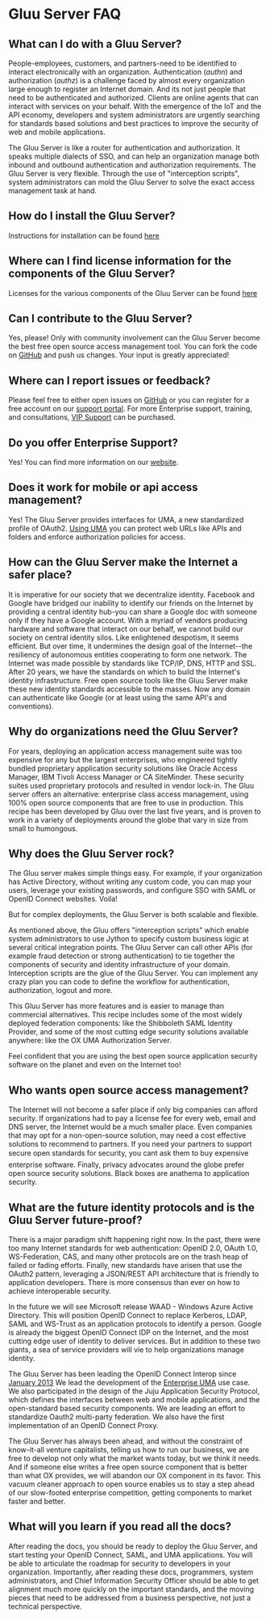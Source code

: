 # Gluu Server FAQ

## What can I do with a Gluu Server?

People-employees, customers, and partners-need to be identified to
interact electronically with an organization. Authentication (_authn_)
and authorization (_authz_) is a challenge faced by almost every
organization large enough to register an Internet domain. And its not
just people that need to be authenticated and authorized. Clients are
online agents that can interact with services on your behalf. With the
emergence of the IoT and the API economy, developers and system
administrators are urgently searching for standards based solutions and
best practices to improve the security of web and mobile applications.

The Gluu Server is like a router for authentication and authorization.
It speaks multiple dialects of SSO, and can help an organization manage
both inbound and outbound authentication and authorization requirements.
The Gluu Server is very flexible. Through the use of "interception
scripts", system administrators can mold the Gluu Server to solve the
exact access management task at hand.

## How do I install the Gluu Server?

Instructions for installation can be found [here](http://www.gluu.org/docs/admin-guide/deployment/)

## Where can I find license information for the components of the Gluu Server?

Licenses for the various components of the Gluu Server can be found [here](http://www.gluu.org/docs/admin-guide/introduction/#licenses)

## Can I contribute to the Gluu Server?

Yes, please! Only with community involvement can the Gluu Server become
the best free open source access management tool. You can fork the code
on [GitHub](http://github.com/GluuFederation) and push us changes. Your
input is greatly appreciated!

## Where can I report issues or feedback?

Please feel free to either open issues on
[GitHub](https://github.com/GluuFederation/docs/issues) or you can
register for a free account on our [support
portal](https://support.gluu.org). For more Enterprise support,
training, and consultations, [VIP Support](http://gluu.org/pricing) can
be purchased.

## Do you offer Enterprise Support?

Yes! You can find more information on our
[website](http://gluu.org/pricing).

## Does it work for mobile or api access management?

Yes! The Gluu Server provides interfaces for UMA, a new standardized
profile of OAuth2. [Using
UMA](http://www.gluu.org/docs/admin-guide/uma/) you can protect web URLs
like APIs and folders and enforce authorization policies for access.

## How can the Gluu Server make the Internet a safer place?

It is imperative for our society that we decentralize identity. Facebook and
Google have bridged our inability to identify our friends on the Internet by
providing a central identity hub-you can share a Google doc with someone
only if they have a Google account. With a myriad of vendors producing
hardware and software that interact on our behalf, we cannot build our society on
central identity silos. Like enlightened despotism, it seems efficient. But
over time, it undermines the design goal of the Internet--the resiliency
of autonomous entities cooperating to form one network.  The Internet
was made possible by standards like TCP/IP, DNS, HTTP and SSL. After 20 years,
we have the standards on which to build the Internet's identity infrastructure.
Free open source tools like the Gluu Server make these new identity standards
accessible to the masses. Now any domain can authenticate like Google (or at
least using the same API's and conventions).

## Why do organizations need the Gluu Server?

For years, deploying an application access management suite was too expensive
for any but the largest enterprises, who engineered tightly bundled proprietary
application security solutions like Oracle Access Manager, IBM Tivoli Access Manager
or CA SiteMinder. These security suites used proprietary protocols and resulted in
vendor lock-in. The Gluu server offers an alternative:
enterprise class access management, using 100% open source components
that are free to use in production. This recipe has been developed by Gluu over the
last five years, and is proven to work in a variety of deployments around the globe
that vary in size from small to humongous.

## Why does the Gluu Server rock?

The Gluu server makes simple things easy. For example, if your organization has Active Directory,
without writing any custom code, you can map your users, leverage your existing passwords, and
configure SSO with SAML or OpenID Connect websites. Voila!

But for complex deployments, the Gluu Server is both scalable and flexible.

As mentioned above, the Gluu offers "interception scripts" which enable system administrators to use
Jython to specify custom business logic at several critical integration points. The Gluu Server can call other APIs (for example fraud detection
or strong authentication) to tie together the components of security and identity infrastructure of your domain. Interception scripts are the glue of the Gluu Server. You can implement any crazy plan you can code to define the workflow for authentication, authorization, logout and
more.

This Gluu Server has more features and is easier to manage than commercial alternatives. This
recipe includes some of the most widely deployed federation components: like the Shibboleth SAML
Identity Provider, and some of the most cutting edge security solutions available anywhere: like
the OX UMA Authorization Server.

Feel confident that you are using the best open source application security software on the
planet and even on the Internet too!

## Who wants open source access management?

The Internet will not become a safer place if only big companies can afford security. If organizations
had to pay a license fee for every web, email and DNS server, the Internet would be a much smaller place.
Even companies that may opt for a non-open-source solution, may need a cost effective solutions to
recommend to partners. If you need your partners to support secure open standards for security, you cant
ask them to buy expensive enterprise software. Finally, privacy advocates around the globe prefer open
source security solutions. Black boxes are anathema to application security.

## What are the future identity protocols and is the Gluu Server future-proof?

There is a major paradigm shift happening right now. In the past, there were too many Internet standards for
web authentication: OpenID 2.0, OAuth 1.0, WS-Federation, CAS, and many other protocols are on the trash heap
of failed or fading efforts. Finally, new standards have arisen that use the OAuth2 pattern, leveraging
a JSON/REST API architecture that is friendly to application developers. There is more consensus than ever
on how to achieve interoperable security.

In the future we will see Microsoft release WAAD - Windows Azure Active Directory. This will position
OpenID Connect to replace Kerberos, LDAP, SAML and WS-Trust as an application protocols to identify a person.
Google is already the biggest OpenID Connect IDP on the Internet, and the most cutting edge user of
identity to deliver services. But in addition to these two giants, a sea of service providers will vie to
help organizations manage identity.

The Gluu Server has been leading the OpenID Connect Interop since [January 2013](http://www.gluu.co/.fm8t)
We lead the development of the [Enterprise UMA](http://www.gluu.co/kantara) use case. We also participated
in the design of the Juju Application Security Protocol, which defines the interfaces between web and mobile
applications, and the open-standard based security components. We are leading an effort to standardize
Oauth2 multi-party federation. We also have the first implementation of an OpenID Connect Proxy.

The Gluu Server has always been ahead, and without the constraint of know-it-all venture capitalists, telling
us how to run our business, we are free to develop not only what the market wants today, but we think
it needs. And if someone else writes a free open source component that is better than what OX provides,
we will abandon our OX component in its favor. This vacuum cleaner approach to open source enables us
to stay a step ahead of our slow-footed enterprise competition, getting components to market faster and better.

## What will you learn if you read all the docs?

After reading the docs, you should be ready to deploy the Gluu Server, and start testing your OpenID Connect,
SAML, and UMA applications. You will be able to articulate the roadmap for security to developers in your
organization. Importantly, after reading these docs, programmers, system administrators, and Chief Information
Security Officer should be able to get alignment much more quickly on the important standards, and the
moving pieces that need to be addressed from a business perspective, not just a technical perspective.
